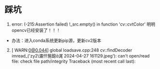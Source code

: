 # 踩坑 
1. error: (-215:Assertion failed) !_src.empty() in function 'cv::cvtColor' 
 明明opencv已经安装了！！！
 - 办法：进入conda系统更新pip源，更新cv2版本
 2. [ WARN:0@0.044] global loadsave.cpp:248 cv::findDecoder imread_('zy2\灞忓箷鎴浘 2024-04-27 161129.jpeg'): can't open/read file: check file path/integrity
Traceback (most recent call last):